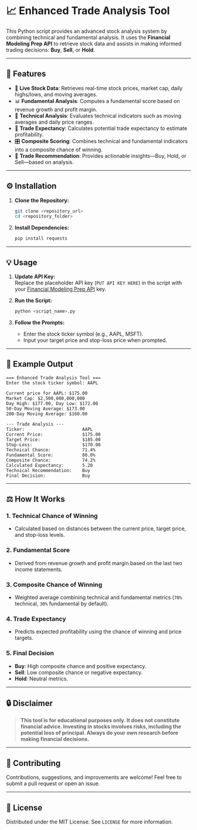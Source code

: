 
# 📈 Enhanced Trade Analysis Tool

This Python script provides an advanced stock analysis system by combining technical and fundamental analysis. 
It uses the **Financial Modeling Prep API** to retrieve stock data and assists in making informed trading decisions: 
**Buy**, **Sell**, or **Hold**.

---

## 🚀 Features

- 🔄 **Live Stock Data**: Retrieves real-time stock prices, market cap, daily highs/lows, and moving averages.
- 📊 **Fundamental Analysis**: Computes a fundamental score based on revenue growth and profit margin.
- 🧮 **Technical Analysis**: Evaluates technical indicators such as moving averages and daily price ranges.
- 🎯 **Trade Expectancy**: Calculates potential trade expectancy to estimate profitability.
- 🎛️ **Composite Scoring**: Combines technical and fundamental indicators into a composite chance of winning.
- 📝 **Trade Recommendation**: Provides actionable insights—Buy, Hold, or Sell—based on analysis.

---

## ⚙️ Installation

1. **Clone the Repository:**
   ```bash
   git clone <repository_url>
   cd <repository_folder>
   ```

2. **Install Dependencies:**
   ```bash
   pip install requests
   ```

---

## 💡 Usage

1. **Update API Key:**  
   Replace the placeholder API key (`PUT API KEY HERE`) in the script with your [Financial Modeling Prep API](https://financialmodelingprep.com/developer/docs/) key.

2. **Run the Script:**
   ```bash
   python <script_name>.py
   ```

3. **Follow the Prompts:**  
   - Enter the stock ticker symbol (e.g., AAPL, MSFT).  
   - Input your target price and stop-loss price when prompted.

---

## 📝 Example Output

```
=== Enhanced Trade Analysis Tool ===
Enter the stock ticker symbol: AAPL

Current price for AAPL: $175.00
Market Cap: $2,500,000,000,000
Day High: $177.00, Day Low: $172.00
50-Day Moving Average: $173.00
200-Day Moving Average: $160.00

--- Trade Analysis ---
Ticker:                      AAPL
Current Price:               $175.00
Target Price:                $185.00
Stop-Loss:                   $170.00
Technical Chance:            71.4%
Fundamental Score:           80.0%
Composite Chance:            74.2%
Calculated Expectancy:       5.20
Technical Recommendation:    Buy
Final Decision:              Buy
```

---

## ⚖️ How It Works

### 1. **Technical Chance of Winning**  
   - Calculated based on distances between the current price, target price, and stop-loss levels.

### 2. **Fundamental Score**  
   - Derived from revenue growth and profit margin based on the last two income statements.

### 3. **Composite Chance of Winning**  
   - Weighted average combining technical and fundamental metrics (`70%` technical, `30%` fundamental by default).

### 4. **Trade Expectancy**  
   - Predicts expected profitability using the chance of winning and price targets.

### 5. **Final Decision**  
   - **Buy**: High composite chance and positive expectancy.  
   - **Sell**: Low composite chance or negative expectancy.  
   - **Hold**: Neutral metrics.

---

## 🔒 Disclaimer

> **This tool is for educational purposes only. It does not constitute financial advice. Investing in stocks involves risks, including the potential loss of principal. Always do your own research before making financial decisions.**

---

## 💬 Contributing

Contributions, suggestions, and improvements are welcome! Feel free to submit a pull request or open an issue.

---

## 📜 License

Distributed under the MIT License. See `LICENSE` for more information.
